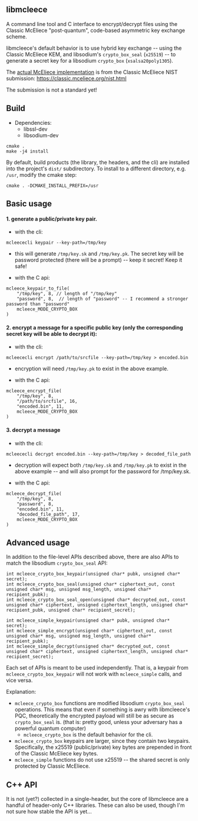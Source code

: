 ## libmcleece

A command line tool and C interface to encrypt/decrypt files using the Classic McEliece "post-quantum", code-based asymmetric key exchange scheme.

libmcleece's default behavior is to use hybrid key exchange -- using the Classic McEliece KEM, and libsodium's `crypto_box_seal` (`x25519`) -- to generate a secret key for a libsodium `crypto_box` (`xsalsa20poly1305`).

The [actual McEliece implementation](./src/third_party_lib/mceliece6960119f) is from the Classic McEliece NIST submission:
https://classic.mceliece.org/nist.html

The submission is not a standard yet!

## Build

* Dependencies:
	* libssl-dev
	* libsodium-dev

```
cmake .
make -j4 install
```

By default, build products (the library, the headers, and the cli) are installed into the project's `dist/` subdirectory. To install to a different directory, e.g. `/usr`, modify the cmake step:
```
cmake . -DCMAKE_INSTALL_PREFIX=/usr
```

## Basic usage

#### 1. generate a public/private key pair.

* with the cli:
```
mcleececli keypair --key-path=/tmp/key
```
   * this will generate `/tmp/key.sk` and `/tmp/key.pk`. The secret key will be password protected (there will be a prompt) -- keep it secret! Keep it safe!

* with the C api:
```
mcleece_keypair_to_file(
    "/tmp/key", 8, // length of "/tmp/key"
    "password", 8,  // length of "password" -- I recommend a stronger password than "password"
    mcleece_MODE_CRYPTO_BOX
)
```

#### 2. encrypt a message for a specific public key (only the corresponding secret key will be able to decrypt it):

* with the cli:
```
mcleececli encrypt /path/to/srcfile --key-path=/tmp/key > encoded.bin
```
   * encryption will need `/tmp/key.pk` to exist in the above example.

* with the C api:
```
mcleece_encrypt_file(
    "/tmp/key", 8,
    "/path/to/srcfile", 16,
    "encoded.bin", 11,
    mcleece_MODE_CRYPTO_BOX
)
```

#### 3. decrypt a message

* with the cli:
```
mcleececli decrypt encoded.bin --key-path=/tmp/key > decoded_file_path
```
   * decryption will expect both `/tmp/key.sk` and `/tmp/key.pk` to exist in the above example -- and will also prompt for the password for /tmp/key.sk.

* with the C api:
```
mcleece_decrypt_file(
    "/tmp/key", 8,
    "password", 8,
    "encoded.bin", 11,
    "decoded_file_path", 17,
    mcleece_MODE_CRYPTO_BOX
)
```

## Advanced usage

In addition to the file-level APIs described above, there are also APIs to match the libsodium `crypto_box_seal` API:
```
int mcleece_crypto_box_keypair(unsigned char* pubk, unsigned char* secret);
int mcleece_crypto_box_seal(unsigned char* ciphertext_out, const unsigned char* msg, unsigned msg_length, unsigned char* recipient_pubk);
int mcleece_crypto_box_seal_open(unsigned char* decrypted_out, const unsigned char* ciphertext, unsigned ciphertext_length, unsigned char* recipient_pubk, unsigned char* recipient_secret);

int mcleece_simple_keypair(unsigned char* pubk, unsigned char* secret);
int mcleece_simple_encrypt(unsigned char* ciphertext_out, const unsigned char* msg, unsigned msg_length, unsigned char* recipient_pubk);
int mcleece_simple_decrypt(unsigned char* decrypted_out, const unsigned char* ciphertext, unsigned ciphertext_length, unsigned char* recipient_secret);
```

Each set of APIs is meant to be used independently. That is, a keypair from `mcleece_crypto_box_keypair` will not work with `mcleece_simple` calls, and vice versa.

Explanation:
* `mcleece_crypto_box` functions are modified libsodium `crypto_box_seal` operations. This means that even if something is awry with libmcleece's PQC, theoretically the encrypted payload will still be as secure as `crypto_box_seal` is. (that is: pretty good, unless your adversary has a powerful quantum computer)
   * `mcleece_crypto_box` is the default behavior for the cli.
* `mcleece_crypto_box` keypairs are larger, since they contain two keypairs. Specifically, the x25519 (public/private) key bytes are prepended in front of the Classic McEliece key bytes.
* `mcleece_simple` functions do not use x25519 -- the shared secret is only protected by Classic McEliece.


## C++ API
It is not (yet?) collected in a single-header, but the core of libmcleece are a handful of header-only C++ libraries. These can also be used, though I'm not sure how stable the API is yet... 

